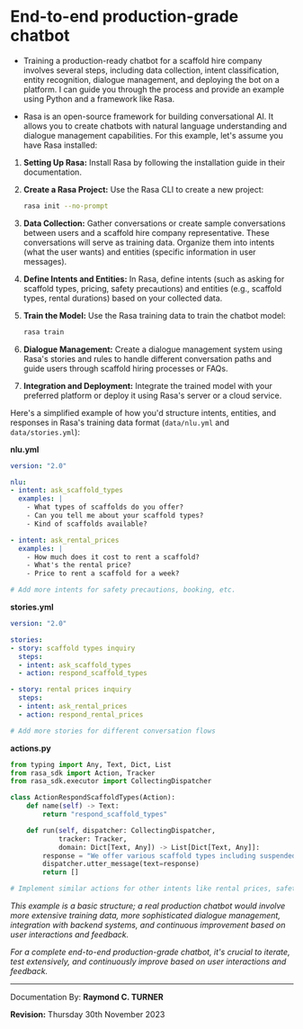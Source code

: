 # End-to-end production-grade chatbot

* Training a production-ready chatbot for a scaffold hire company involves several steps, including data collection, intent classification, entity recognition, dialogue management, and deploying the bot on a platform. I can guide you through the process and provide an example using Python and a framework like Rasa.

* Rasa is an open-source framework for building conversational AI. It allows you to create chatbots with natural language understanding and dialogue management capabilities. For this example, let's assume you have Rasa installed:

1. **Setting Up Rasa:**
   Install Rasa by following the installation guide in their documentation.

2. **Create a Rasa Project:**
   Use the Rasa CLI to create a new project:

   ```bash
   rasa init --no-prompt
   ```

3. **Data Collection:**
   Gather conversations or create sample conversations between users and a scaffold hire company representative. These conversations will serve as training data. Organize them into intents (what the user wants) and entities (specific information in user messages).

4. **Define Intents and Entities:**
   In Rasa, define intents (such as asking for scaffold types, pricing, safety precautions) and entities (e.g., scaffold types, rental durations) based on your collected data.

5. **Train the Model:**
   Use the Rasa training data to train the chatbot model:

   ```bash
   rasa train
   ```

6. **Dialogue Management:**
   Create a dialogue management system using Rasa's stories and rules to handle different conversation paths and guide users through scaffold hiring processes or FAQs.

7. **Integration and Deployment:**
   Integrate the trained model with your preferred platform or deploy it using Rasa's server or a cloud service.

Here's a simplified example of how you'd structure intents, entities, and responses in Rasa's training data format (`data/nlu.yml` and `data/stories.yml`):

**nlu.yml**
```yaml
version: "2.0"

nlu:
- intent: ask_scaffold_types
  examples: |
    - What types of scaffolds do you offer?
    - Can you tell me about your scaffold types?
    - Kind of scaffolds available?

- intent: ask_rental_prices
  examples: |
    - How much does it cost to rent a scaffold?
    - What's the rental price?
    - Price to rent a scaffold for a week?

# Add more intents for safety precautions, booking, etc.

```

**stories.yml**
```yaml
version: "2.0"

stories:
- story: scaffold types inquiry
  steps:
  - intent: ask_scaffold_types
  - action: respond_scaffold_types

- story: rental prices inquiry
  steps:
  - intent: ask_rental_prices
  - action: respond_rental_prices

# Add more stories for different conversation flows
```

**actions.py**
```python
from typing import Any, Text, Dict, List
from rasa_sdk import Action, Tracker
from rasa_sdk.executor import CollectingDispatcher

class ActionRespondScaffoldTypes(Action):
    def name(self) -> Text:
        return "respond_scaffold_types"

    def run(self, dispatcher: CollectingDispatcher,
            tracker: Tracker,
            domain: Dict[Text, Any]) -> List[Dict[Text, Any]]:
        response = "We offer various scaffold types including suspended, supported, mobile, and aerial work platforms."
        dispatcher.utter_message(text=response)
        return []

# Implement similar actions for other intents like rental prices, safety precautions, etc.
```

*This example is a basic structure; a real production chatbot would involve more extensive training data, more sophisticated dialogue management, integration with backend systems, and continuous improvement based on user interactions and feedback.*

*For a complete end-to-end production-grade chatbot, it's crucial to iterate, test extensively, and continuously improve based on user interactions and feedback.*

---

Documentation By: **Raymond C. TURNER**

**Revision:** Thursday 30th November 2023